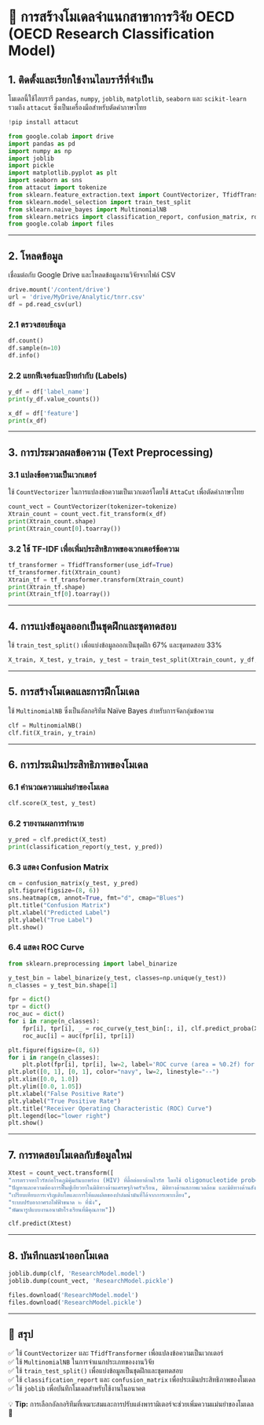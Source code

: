 # **📌 การสร้างโมเดลจำแนกสาขาการวิจัย OECD (OECD Research Classification Model)**

## **1. ติดตั้งและเรียกใช้งานไลบรารีที่จำเป็น**
โมเดลนี้ใช้ไลบรารี `pandas`, `numpy`, `joblib`, `matplotlib`, `seaborn` และ `scikit-learn` รวมถึง `attacut` ซึ่งเป็นเครื่องมือสำหรับตัดคำภาษาไทย

```python
!pip install attacut
```

```python
from google.colab import drive
import pandas as pd
import numpy as np
import joblib
import pickle
import matplotlib.pyplot as plt
import seaborn as sns
from attacut import tokenize
from sklearn.feature_extraction.text import CountVectorizer, TfidfTransformer
from sklearn.model_selection import train_test_split
from sklearn.naive_bayes import MultinomialNB
from sklearn.metrics import classification_report, confusion_matrix, roc_curve, auc
from google.colab import files
```

---

## **2. โหลดข้อมูล**
เชื่อมต่อกับ Google Drive และโหลดข้อมูลงานวิจัยจากไฟล์ CSV

```python
drive.mount('/content/drive')
url = 'drive/MyDrive/Analytic/tnrr.csv'
df = pd.read_csv(url)
```

### **2.1 ตรวจสอบข้อมูล**
```python
df.count()
df.sample(n=10)
df.info()
```

### **2.2 แยกฟีเจอร์และป้ายกำกับ (Labels)**
```python
y_df = df['label_name']
print(y_df.value_counts())

x_df = df['feature']
print(x_df)
```

---

## **3. การประมวลผลข้อความ (Text Preprocessing)**
### **3.1 แปลงข้อความเป็นเวกเตอร์**
ใช้ `CountVectorizer` ในการแปลงข้อความเป็นเวกเตอร์โดยใช้ `AttaCut` เพื่อตัดคำภาษาไทย

```python
count_vect = CountVectorizer(tokenizer=tokenize)
Xtrain_count = count_vect.fit_transform(x_df)
print(Xtrain_count.shape)
print(Xtrain_count[0].toarray())
```

### **3.2 ใช้ TF-IDF เพื่อเพิ่มประสิทธิภาพของเวกเตอร์ข้อความ**
```python
tf_transformer = TfidfTransformer(use_idf=True)
tf_transformer.fit(Xtrain_count)
Xtrain_tf = tf_transformer.transform(Xtrain_count)
print(Xtrain_tf.shape)
print(Xtrain_tf[0].toarray())
```

---

## **4. การแบ่งข้อมูลออกเป็นชุดฝึกและชุดทดสอบ**
ใช้ `train_test_split()` เพื่อแบ่งข้อมูลออกเป็นชุดฝึก 67% และชุดทดสอบ 33%
```python
X_train, X_test, y_train, y_test = train_test_split(Xtrain_count, y_df, test_size=0.33, random_state=42)
```

---

## **5. การสร้างโมเดลและการฝึกโมเดล**
ใช้ `MultinomialNB` ซึ่งเป็นอัลกอริทึม Naïve Bayes สำหรับการจัดกลุ่มข้อความ
```python
clf = MultinomialNB()
clf.fit(X_train, y_train)
```

---

## **6. การประเมินประสิทธิภาพของโมเดล**
### **6.1 คำนวณความแม่นยำของโมเดล**
```python
clf.score(X_test, y_test)
```

### **6.2 รายงานผลการทำนาย**
```python
y_pred = clf.predict(X_test)
print(classification_report(y_test, y_pred))
```

### **6.3 แสดง Confusion Matrix**
```python
cm = confusion_matrix(y_test, y_pred)
plt.figure(figsize=(8, 6))
sns.heatmap(cm, annot=True, fmt="d", cmap="Blues")
plt.title("Confusion Matrix")
plt.xlabel("Predicted Label")
plt.ylabel("True Label")
plt.show()
```

### **6.4 แสดง ROC Curve**
```python
from sklearn.preprocessing import label_binarize

y_test_bin = label_binarize(y_test, classes=np.unique(y_test))
n_classes = y_test_bin.shape[1]

fpr = dict()
tpr = dict()
roc_auc = dict()
for i in range(n_classes):
    fpr[i], tpr[i], _ = roc_curve(y_test_bin[:, i], clf.predict_proba(X_test)[:, i])
    roc_auc[i] = auc(fpr[i], tpr[i])

plt.figure(figsize=(8, 6))
for i in range(n_classes):
    plt.plot(fpr[i], tpr[i], lw=2, label='ROC curve (area = %0.2f) for class %d' % (roc_auc[i], i))
plt.plot([0, 1], [0, 1], color="navy", lw=2, linestyle="--")
plt.xlim([0.0, 1.0])
plt.ylim([0.0, 1.05])
plt.xlabel("False Positive Rate")
plt.ylabel("True Positive Rate")
plt.title("Receiver Operating Characteristic (ROC) Curve")
plt.legend(loc="lower right")
plt.show()
```

---

## **7. การทดสอบโมเดลกับข้อมูลใหม่**
```python
Xtest = count_vect.transform([
"การตรวจหาไวรัสก่อโรคภูมิคุ้มกันบกพร่อง (HIV) ที่ดื้อต่อยาต้านไวรัส โดยใช้ oligonucleotide probe",
"ปัญหาและความต้องการฟื้นฟูเยียวยาในมิติทางด้านเศรษฐกิจครัวเรือน, มิติทางด้านสภาพแวดล้อม และมิติทางด้านสังคม",
"เปรียบเทียบการเจริญเติบโตและการให้ผลผลิตของปาล์มน้ำมันที่ได้จากการเพาะเลี้ยง",
"ระบบปรับอากาศรถไฟฟ้าขนาด ๒ ที่นั่ง",
"พัฒนารูปแบบงานอนามัยโรงเรียนที่มีคุณภาพ"])

clf.predict(Xtest)
```

---

## **8. บันทึกและนำออกโมเดล**
```python
joblib.dump(clf, 'ResearchModel.model')
joblib.dump(count_vect, 'ResearchModel.pickle')

files.download('ResearchModel.model')
files.download('ResearchModel.pickle')
```

---

## **📌 สรุป**
✅ ใช้ `CountVectorizer` และ `TfidfTransformer` เพื่อแปลงข้อความเป็นเวกเตอร์  
✅ ใช้ `MultinomialNB` ในการจำแนกประเภทของงานวิจัย  
✅ ใช้ `train_test_split()` เพื่อแบ่งข้อมูลเป็นชุดฝึกและชุดทดสอบ  
✅ ใช้ `classification_report` และ `confusion_matrix` เพื่อประเมินประสิทธิภาพของโมเดล  
✅ ใช้ `joblib` เพื่อบันทึกโมเดลสำหรับใช้งานในอนาคต  

💡 **Tip:** การเลือกอัลกอริทึมที่เหมาะสมและการปรับแต่งพารามิเตอร์จะช่วยเพิ่มความแม่นยำของโมเดล 🚀
